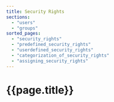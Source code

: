 ```yaml
---
title: Security Rights
sections:
  - "users"
  - "groups"
sorted_pages:
  - "security_rights"
  - "predefined_security_rights"
  - "userdefined_security_rights"
  - "categorization_of_security_rights"
  - "assigning_security_rights"
---
```

# {{page.title}}
